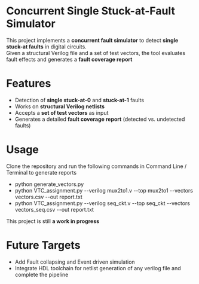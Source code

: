 # Concurrent Single Stuck-at-Fault Simulator  

This project implements a **concurrent fault simulator** to detect **single stuck-at faults** in digital circuits.  
Given a structural Verilog file and a set of test vectors, the tool evaluates fault effects and generates a **fault coverage report**

# Features  
- Detection of **single stuck-at-0** and **stuck-at-1** faults  
- Works on **structural Verilog netlists**  
- Accepts a **set of test vectors** as input  
- Generates a detailed **fault coverage report** (detected vs. undetected faults)  

# Usage
Clone the repository and run the following commands in Command Line / Terminal to generate reports
- python generate_vectors.py
- python VTC_assignment.py --verilog mux2to1.v --top mux2to1 --vectors vectors.csv --out report.txt
- python VTC_assignment.py --verilog seq_ckt.v --top seq_ckt --vectors vectors_seq.csv --out report.txt

This project is still **a work in progress**

# Future Targets
- Add Fault collapsing and Event driven simulation
- Integrate HDL toolchain for netlist generation of any verilog file and complete the pipeline
